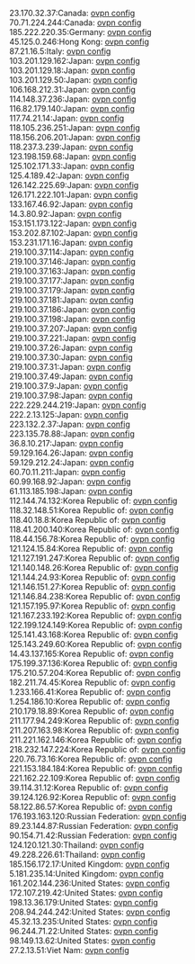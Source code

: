 23.170.32.37:Canada: [ovpn config](vpn/23_170_32_37.ovpn)  
70.71.224.244:Canada: [ovpn config](vpn/70_71_224_244.ovpn)  
185.222.220.35:Germany: [ovpn config](vpn/185_222_220_35.ovpn)  
45.125.0.246:Hong Kong: [ovpn config](vpn/45_125_0_246.ovpn)  
87.21.16.5:Italy: [ovpn config](vpn/87_21_16_5.ovpn)  
103.201.129.162:Japan: [ovpn config](vpn/103_201_129_162.ovpn)  
103.201.129.18:Japan: [ovpn config](vpn/103_201_129_18.ovpn)  
103.201.129.50:Japan: [ovpn config](vpn/103_201_129_50.ovpn)  
106.168.212.31:Japan: [ovpn config](vpn/106_168_212_31.ovpn)  
114.148.37.236:Japan: [ovpn config](vpn/114_148_37_236.ovpn)  
116.82.179.140:Japan: [ovpn config](vpn/116_82_179_140.ovpn)  
117.74.21.14:Japan: [ovpn config](vpn/117_74_21_14.ovpn)  
118.105.236.251:Japan: [ovpn config](vpn/118_105_236_251.ovpn)  
118.156.206.201:Japan: [ovpn config](vpn/118_156_206_201.ovpn)  
118.237.3.239:Japan: [ovpn config](vpn/118_237_3_239.ovpn)  
123.198.159.68:Japan: [ovpn config](vpn/123_198_159_68.ovpn)  
125.102.171.33:Japan: [ovpn config](vpn/125_102_171_33.ovpn)  
125.4.189.42:Japan: [ovpn config](vpn/125_4_189_42.ovpn)  
126.142.225.69:Japan: [ovpn config](vpn/126_142_225_69.ovpn)  
126.171.222.101:Japan: [ovpn config](vpn/126_171_222_101.ovpn)  
133.167.46.92:Japan: [ovpn config](vpn/133_167_46_92.ovpn)  
14.3.80.92:Japan: [ovpn config](vpn/14_3_80_92.ovpn)  
153.151.173.122:Japan: [ovpn config](vpn/153_151_173_122.ovpn)  
153.202.87.102:Japan: [ovpn config](vpn/153_202_87_102.ovpn)  
153.231.171.16:Japan: [ovpn config](vpn/153_231_171_16.ovpn)  
219.100.37.114:Japan: [ovpn config](vpn/219_100_37_114.ovpn)  
219.100.37.146:Japan: [ovpn config](vpn/219_100_37_146.ovpn)  
219.100.37.163:Japan: [ovpn config](vpn/219_100_37_163.ovpn)  
219.100.37.177:Japan: [ovpn config](vpn/219_100_37_177.ovpn)  
219.100.37.179:Japan: [ovpn config](vpn/219_100_37_179.ovpn)  
219.100.37.181:Japan: [ovpn config](vpn/219_100_37_181.ovpn)  
219.100.37.186:Japan: [ovpn config](vpn/219_100_37_186.ovpn)  
219.100.37.198:Japan: [ovpn config](vpn/219_100_37_198.ovpn)  
219.100.37.207:Japan: [ovpn config](vpn/219_100_37_207.ovpn)  
219.100.37.221:Japan: [ovpn config](vpn/219_100_37_221.ovpn)  
219.100.37.26:Japan: [ovpn config](vpn/219_100_37_26.ovpn)  
219.100.37.30:Japan: [ovpn config](vpn/219_100_37_30.ovpn)  
219.100.37.31:Japan: [ovpn config](vpn/219_100_37_31.ovpn)  
219.100.37.49:Japan: [ovpn config](vpn/219_100_37_49.ovpn)  
219.100.37.9:Japan: [ovpn config](vpn/219_100_37_9.ovpn)  
219.100.37.98:Japan: [ovpn config](vpn/219_100_37_98.ovpn)  
222.229.244.219:Japan: [ovpn config](vpn/222_229_244_219.ovpn)  
222.2.13.125:Japan: [ovpn config](vpn/222_2_13_125.ovpn)  
223.132.2.37:Japan: [ovpn config](vpn/223_132_2_37.ovpn)  
223.135.78.88:Japan: [ovpn config](vpn/223_135_78_88.ovpn)  
36.8.10.217:Japan: [ovpn config](vpn/36_8_10_217.ovpn)  
59.129.164.26:Japan: [ovpn config](vpn/59_129_164_26.ovpn)  
59.129.212.24:Japan: [ovpn config](vpn/59_129_212_24.ovpn)  
60.70.11.211:Japan: [ovpn config](vpn/60_70_11_211.ovpn)  
60.99.168.92:Japan: [ovpn config](vpn/60_99_168_92.ovpn)  
61.113.185.198:Japan: [ovpn config](vpn/61_113_185_198.ovpn)  
112.144.74.132:Korea Republic of: [ovpn config](vpn/112_144_74_132.ovpn)  
118.32.148.51:Korea Republic of: [ovpn config](vpn/118_32_148_51.ovpn)  
118.40.18.8:Korea Republic of: [ovpn config](vpn/118_40_18_8.ovpn)  
118.41.200.140:Korea Republic of: [ovpn config](vpn/118_41_200_140.ovpn)  
118.44.156.78:Korea Republic of: [ovpn config](vpn/118_44_156_78.ovpn)  
121.124.15.84:Korea Republic of: [ovpn config](vpn/121_124_15_84.ovpn)  
121.127.191.247:Korea Republic of: [ovpn config](vpn/121_127_191_247.ovpn)  
121.140.148.26:Korea Republic of: [ovpn config](vpn/121_140_148_26.ovpn)  
121.144.24.93:Korea Republic of: [ovpn config](vpn/121_144_24_93.ovpn)  
121.146.151.27:Korea Republic of: [ovpn config](vpn/121_146_151_27.ovpn)  
121.146.84.238:Korea Republic of: [ovpn config](vpn/121_146_84_238.ovpn)  
121.157.195.97:Korea Republic of: [ovpn config](vpn/121_157_195_97.ovpn)  
121.167.233.192:Korea Republic of: [ovpn config](vpn/121_167_233_192.ovpn)  
122.199.124.149:Korea Republic of: [ovpn config](vpn/122_199_124_149.ovpn)  
125.141.43.168:Korea Republic of: [ovpn config](vpn/125_141_43_168.ovpn)  
125.143.249.60:Korea Republic of: [ovpn config](vpn/125_143_249_60.ovpn)  
14.43.137.165:Korea Republic of: [ovpn config](vpn/14_43_137_165.ovpn)  
175.199.37.136:Korea Republic of: [ovpn config](vpn/175_199_37_136.ovpn)  
175.210.57.204:Korea Republic of: [ovpn config](vpn/175_210_57_204.ovpn)  
182.211.74.45:Korea Republic of: [ovpn config](vpn/182_211_74_45.ovpn)  
1.233.166.41:Korea Republic of: [ovpn config](vpn/1_233_166_41.ovpn)  
1.254.186.10:Korea Republic of: [ovpn config](vpn/1_254_186_10.ovpn)  
210.179.18.89:Korea Republic of: [ovpn config](vpn/210_179_18_89.ovpn)  
211.177.94.249:Korea Republic of: [ovpn config](vpn/211_177_94_249.ovpn)  
211.207.163.98:Korea Republic of: [ovpn config](vpn/211_207_163_98.ovpn)  
211.221.162.146:Korea Republic of: [ovpn config](vpn/211_221_162_146.ovpn)  
218.232.147.224:Korea Republic of: [ovpn config](vpn/218_232_147_224.ovpn)  
220.76.73.16:Korea Republic of: [ovpn config](vpn/220_76_73_16.ovpn)  
221.153.184.184:Korea Republic of: [ovpn config](vpn/221_153_184_184.ovpn)  
221.162.22.109:Korea Republic of: [ovpn config](vpn/221_162_22_109.ovpn)  
39.114.31.12:Korea Republic of: [ovpn config](vpn/39_114_31_12.ovpn)  
39.124.126.92:Korea Republic of: [ovpn config](vpn/39_124_126_92.ovpn)  
58.122.86.57:Korea Republic of: [ovpn config](vpn/58_122_86_57.ovpn)  
176.193.163.120:Russian Federation: [ovpn config](vpn/176_193_163_120.ovpn)  
89.23.144.87:Russian Federation: [ovpn config](vpn/89_23_144_87.ovpn)  
90.154.71.42:Russian Federation: [ovpn config](vpn/90_154_71_42.ovpn)  
124.120.121.30:Thailand: [ovpn config](vpn/124_120_121_30.ovpn)  
49.228.226.61:Thailand: [ovpn config](vpn/49_228_226_61.ovpn)  
185.156.172.17:United Kingdom: [ovpn config](vpn/185_156_172_17.ovpn)  
5.181.235.14:United Kingdom: [ovpn config](vpn/5_181_235_14.ovpn)  
161.202.144.236:United States: [ovpn config](vpn/161_202_144_236.ovpn)  
172.107.219.42:United States: [ovpn config](vpn/172_107_219_42.ovpn)  
198.13.36.179:United States: [ovpn config](vpn/198_13_36_179.ovpn)  
208.94.244.242:United States: [ovpn config](vpn/208_94_244_242.ovpn)  
45.32.13.235:United States: [ovpn config](vpn/45_32_13_235.ovpn)  
96.244.71.22:United States: [ovpn config](vpn/96_244_71_22.ovpn)  
98.149.13.62:United States: [ovpn config](vpn/98_149_13_62.ovpn)  
27.2.13.51:Viet Nam: [ovpn config](vpn/27_2_13_51.ovpn)  

